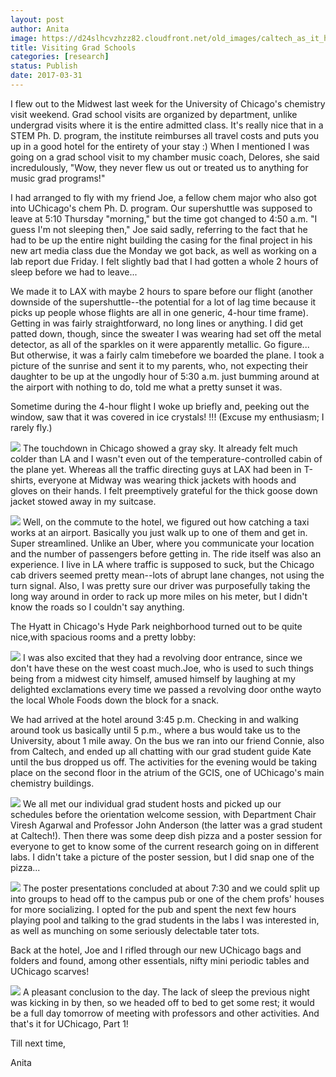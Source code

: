 ```yaml
---
layout: post
author: Anita
image: https://d24slhcvzhzz82.cloudfront.net/old_images/caltech_as_it_happens/6a0105349b8251970b01b8d26e064f970c.jpg
title: Visiting Grad Schools
categories: [research]
status: Publish
date: 2017-03-31
---
```



I flew out to the Midwest last week for the University of Chicago's chemistry visit weekend. Grad school visits are organized by department, unlike undergrad visits where it is the entire admitted class. It's really nice that in a STEM Ph. D. program, the institute reimburses all travel costs and puts you up in a good hotel for the entirety of your stay :) When I mentioned I was going on a grad school visit to my chamber music coach, Delores, she said incredulously, "Wow, they never flew us out or treated us to anything for music grad programs!"

I had arranged to fly with my friend Joe, a fellow chem major who also got into UChicago's chem Ph. D. program. Our supershuttle was supposed to leave at 5:10 Thursday "morning," but the time got changed to 4:50 a.m. "I guess I'm not sleeping then," Joe said sadly, referring to the fact that he had to be up the entire night building the casing for the final project in his new art media class due the Monday we got back, as well as working on a lab report due Friday. I felt slightly bad that I had gotten a whole 2 hours of sleep before we had to leave...

We made it to LAX with maybe 2 hours to spare before our flight (another downside of the supershuttle--the potential for a lot of lag time because it picks up people whose flights are all in one generic, 4-hour time frame). Getting in was fairly straightforward, no long lines or anything. I did get patted down, though, since the sweater I was wearing had set off the metal detector, as all of the sparkles on it were apparently metallic. Go figure... But otherwise, it was a fairly calm timebefore we boarded the plane. I took a picture of the sunrise and sent it to my parents, who, not expecting their daughter to be up at the ungodly hour of 5:30 a.m. just bumming around at the airport with nothing to do, told me what a pretty sunset it was.

Sometime during the 4-hour flight I woke up briefly and, peeking out the window, saw that it was covered in ice crystals! !!! (Excuse my enthusiasm; I rarely fly.)

![](https://d24slhcvzhzz82.cloudfront.net/old_images/6a019b0005f8ce970d01b7c8e3a42d970b-pi.jpg)
The touchdown in Chicago showed a gray sky. It already felt much colder than LA and I wasn't even out of the temperature-controlled cabin of the plane yet. Whereas all the traffic directing guys at LAX had been in T-shirts, everyone at Midway was wearing thick jackets with hoods and gloves on their hands. I felt preemptively grateful for the thick goose down jacket stowed away in my suitcase.


![](https://d24slhcvzhzz82.cloudfront.net/old_images/6a019b0005f8ce970d01bb0986d89c970d-pi.jpg)
Well, on the commute to the hotel, we figured out how catching a taxi works at an airport. Basically you just walk up to one of them and get in. Super streamlined. Unlike an Uber, where you communicate your location and the number of passengers before getting in. The ride itself was also an experience. I live in LA where traffic is supposed to suck, but the Chicago cab drivers seemed pretty mean--lots of abrupt lane changes, not using the turn signal. Also, I was pretty sure our driver was purposefully taking the long way around in order to rack up more miles on his meter, but I didn't know the roads so I couldn't say anything.

The Hyatt in Chicago's Hyde Park neighborhood turned out to be quite nice,with spacious rooms and a pretty lobby:

![](https://d24slhcvzhzz82.cloudfront.net/old_images/6a019b0005f8ce970d01b8d26e06af970c-pi.jpg)
I was also excited that they had a revolving door entrance, since we don't have these on the west coast much.Joe, who is used to such things being from a midwest city himself, amused himself by laughing at my delighted exclamations every time we passed a revolving door onthe wayto the local Whole Foods down the block for a snack.

We had arrived at the hotel around 3:45 p.m. Checking in and walking around took us basically until 5 p.m., where a bus would take us to the University, about 1 mile away. On the bus we ran into our friend Connie, also from Caltech, and ended up all chatting with our grad student guide Kate until the bus dropped us off. The activities for the evening would be taking place on the second floor in the atrium of the GCIS, one of UChicago's main chemistry buildings.


![](https://d24slhcvzhzz82.cloudfront.net/old_images/6a019b0005f8ce970d01bb0986d93b970d-pi.jpg)
We all met our individual grad student hosts and picked up our schedules before the orientation welcome session, with Department Chair Viresh Agarwal and Professor John Anderson (the latter was a grad student at Caltech!). Then there was some deep dish pizza and a poster session for everyone to get to know some of the current research going on in different labs. I didn't take a picture of the poster session, but I did snap one of the pizza...


![](https://d24slhcvzhzz82.cloudfront.net/old_images/caltech_as_it_happens/6a0105349b8251970b01b7c8e3a4a6970b.jpg)
The poster presentations concluded at about 7:30 and we could split up into groups to head off to the campus pub or one of the chem profs' houses for more socializing. I opted for the pub and spent the next few hours playing pool and talking to the grad students in the labs I was interested in, as well as munching on some seriously delectable tater tots.

Back at the hotel, Joe and I rifled through our new UChicago bags and folders and found, among other essentials, nifty mini periodic tables and UChicago scarves!

![](https://d24slhcvzhzz82.cloudfront.net/old_images/caltech_as_it_happens/6a0105349b8251970b01b7c8e3a4b3970b.jpg)
A pleasant conclusion to the day. The lack of sleep the previous night was kicking in by then, so we headed off to bed to get some rest; it would be a full day tomorrow of meeting with professors and other activities. And that's it for UChicago, Part 1!

Till next time,

Anita

